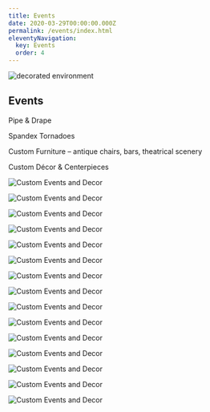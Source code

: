 ```yaml
---
title: Events
date: 2020-03-29T00:00:00.000Z
permalink: /events/index.html
eleventyNavigation:
  key: Events
  order: 4
---
```


<img class="photo fullwidth hero" src="/static/img/reyka-vodka-hut.jpg" alt="decorated environment">

<h2 class="color-003366">Events</h2>

Pipe & Drape

Spandex Tornadoes

Custom Furniture – antique chairs, bars, theatrical scenery

Custom D&eacute;cor & Centerpieces

<section class="grid-container" markdown="1">

![Custom Events and Decor](/static/img/events-decor/01-pipedrape.jpg)

![Custom Events and Decor](/static/img/events-decor/02-spandex.jpg)
  
![Custom Events and Decor](/static/img/events-decor/03-custom.jpg)

![Custom Events and Decor](/static/img/events-decor/04-drape-and-tornado.jpg)

![Custom Events and Decor](/static/img/events-decor/05-spandex.jpg)
  
![Custom Events and Decor](/static/img/events-decor/06-custom.jpg)

![Custom Events and Decor](/static/img/events-decor/07-pipedrape.jpg)

![Custom Events and Decor](/static/img/events-decor/08-spandex.jpg)
  
![Custom Events and Decor](/static/img/events-decor/09-custom.jpg)

![Custom Events and Decor](/static/img/events-decor/10-pipedrape.jpg)

![Custom Events and Decor](/static/img/events-decor/11-custom.jpg)
  
![Custom Events and Decor](/static/img/events-decor/12-custom.jpg)

![Custom Events and Decor](/static/img/events-decor/13-custom.jpg)

![Custom Events and Decor](/static/img/events-decor/14-custom.jpg)
  
![Custom Events and Decor](/static/img/events-decor/15-custom.jpg)

</section>